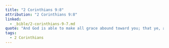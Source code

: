 ```yaml
---
title: "2 Corinthians 9:8"
attribution: "2 Corinthians 9:8"
linked:
  - _bible/2-corinthians-9-7.md
quote: "And God is able to make all grace abound toward you; that ye, always having all sufficiency in all things, may abound to every good work:"
tags:
  - 2 Corinthians
---
```

